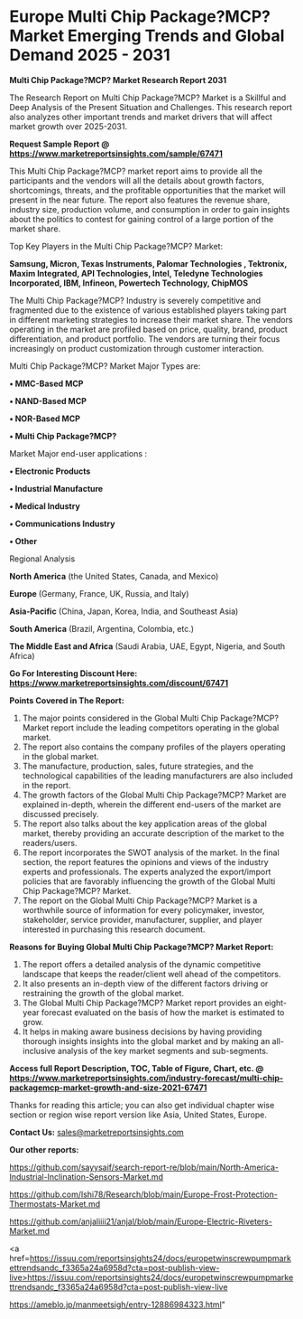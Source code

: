 # Europe Multi Chip Package?MCP? Market Emerging Trends and Global Demand 2025 - 2031

<strong>Multi Chip Package?MCP? Market Research Report 2031</strong>

The Research Report on Multi Chip Package?MCP? Market is a Skillful and Deep Analysis of the Present Situation and Challenges. This research report also analyzes other important trends and market drivers that will affect market growth over 2025-2031.

<strong>Request Sample Report @ <a href=https://www.marketreportsinsights.com/sample/67471>https://www.marketreportsinsights.com/sample/67471</a></strong>

This Multi Chip Package?MCP? market report aims to provide all the participants and the vendors will all the details about growth factors, shortcomings, threats, and the profitable opportunities that the market will present in the near future. The report also features the revenue share, industry size, production volume, and consumption in order to gain insights about the politics to contest for gaining control of a large portion of the market share.

Top Key Players in the Multi Chip Package?MCP? Market:

<strong>Samsung, Micron, Texas Instruments, Palomar Technologies , Tektronix, Maxim Integrated, API Technologies, Intel, Teledyne Technologies Incorporated, IBM, Infineon, Powertech Technology, ChipMOS</strong>

The Multi Chip Package?MCP? Industry is severely competitive and fragmented due to the existence of various established players taking part in different marketing strategies to increase their market share. The vendors operating in the market are profiled based on price, quality, brand, product differentiation, and product portfolio. The vendors are turning their focus increasingly on product customization through customer interaction.

Multi Chip Package?MCP? Market Major Types are:

<strong>• MMC-Based MCP

• NAND-Based MCP

• NOR-Based MCP

• Multi Chip Package?MCP?</strong>

Market Major end-user applications :

<strong>• Electronic Products

• Industrial Manufacture

• Medical Industry

• Communications Industry

• Other</strong>

Regional Analysis

</u><strong><b>North America</b></strong> (the United States, Canada, and Mexico)

<strong><b>Europe </b></strong>(Germany, France, UK, Russia, and Italy)

<strong><b>Asia-Pacific</b></strong> (China, Japan, Korea, India, and Southeast Asia)

<strong><b>South America</b></strong> (Brazil, Argentina, Colombia, etc.)

<strong><b>The Middle East and Africa</b></strong> (Saudi Arabia, UAE, Egypt, Nigeria, and South Africa)

<strong>Go For Interesting Discount Here: <a href=https://www.marketreportsinsights.com/discount/67471>https://www.marketreportsinsights.com/discount/67471</a></strong>

<strong>Points Covered in The Report:</strong>
<ol>
  <li>The major points considered in the Global Multi Chip Package?MCP? Market report include the leading competitors operating in the global market.</li>
  <li>The report also contains the company profiles of the players operating in the global market.</li>
  <li>The manufacture, production, sales, future strategies, and the technological capabilities of the leading manufacturers are also included in the report.</li>
  <li>The growth factors of the Global Multi Chip Package?MCP? Market are explained in-depth, wherein the different end-users of the market are discussed precisely.</li>
  <li>The report also talks about the key application areas of the global market, thereby providing an accurate description of the market to the readers/users.</li>
  <li>The report incorporates the SWOT analysis of the market. In the final section, the report features the opinions and views of the industry experts and professionals. The experts analyzed the export/import policies that are favorably influencing the growth of the Global Multi Chip Package?MCP? Market.</li>
  <li>The report on the Global Multi Chip Package?MCP? Market is a worthwhile source of information for every policymaker, investor, stakeholder, service provider, manufacturer, supplier, and player interested in purchasing this research document.</li>
</ol>
<strong>Reasons for Buying Global Multi Chip Package?MCP? Market Report:</strong>

<ol>
  <li>The report offers a detailed analysis of the dynamic competitive landscape that keeps the reader/client well ahead of the competitors.</li>
  <li>It also presents an in-depth view of the different factors driving or restraining the growth of the global market.</li>
  <li>The Global Multi Chip Package?MCP? Market report provides an eight-year forecast evaluated on the basis of how the market is estimated to grow.</li>
  <li>It helps in making aware business decisions by having providing thorough insights insights into the global market and by making an all-inclusive analysis of the key market segments and sub-segments.</li>
</ol>
<strong>Access full Report Description, TOC, Table of Figure, Chart, etc. @ <a href=https://www.marketreportsinsights.com/industry-forecast/multi-chip-packagemcp-market-growth-and-size-2021-67471>https://www.marketreportsinsights.com/industry-forecast/multi-chip-packagemcp-market-growth-and-size-2021-67471</a></strong>


Thanks for reading this article; you can also get individual chapter wise section or region wise report version like Asia, United States, Europe.

<strong>Contact Us:</strong>
sales@marketreportsinsights.com

<strong>Our other reports:</strong>

<a href=https://github.com/sayysaif/search-report-re/blob/main/North-America-Industrial-Inclination-Sensors-Market.md>https://github.com/sayysaif/search-report-re/blob/main/North-America-Industrial-Inclination-Sensors-Market.md</a>

<a href=https://github.com/Ishi78/Research/blob/main/Europe-Frost-Protection-Thermostats-Market.md>https://github.com/Ishi78/Research/blob/main/Europe-Frost-Protection-Thermostats-Market.md</a>

<a href=https://github.com/anjaliiii21/anjal/blob/main/Europe-Electric-Riveters-Market.md>https://github.com/anjaliiii21/anjal/blob/main/Europe-Electric-Riveters-Market.md</a>

<a href=https://issuu.com/reportsinsights24/docs/europetwinscrewpumpmarkettrendsandc_f3365a24a6958d?cta=post-publish-view-live>https://issuu.com/reportsinsights24/docs/europetwinscrewpumpmarkettrendsandc_f3365a24a6958d?cta=post-publish-view-live</a>

<a href=https://ameblo.jp/manmeetsigh/entry-12886984323.html>https://ameblo.jp/manmeetsigh/entry-12886984323.html</a>"
